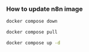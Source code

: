 ### How to update n8n image

```bash
docker compose down

docker compose pull

docker compose up -d
```
